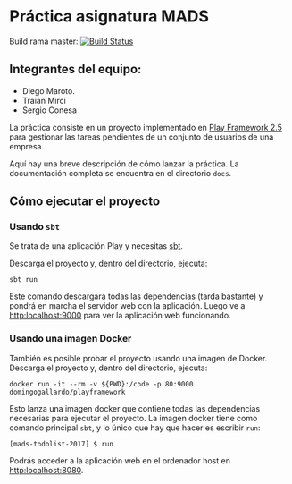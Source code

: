 # Práctica asignatura MADS
Build rama master: 
[![Build Status](https://travis-ci.com/mads-ua/todolistgrupo-2017-equipo2.svg?token=BgcpDyB7PEqrttqCPjou&branch=master)](https://travis-ci.com/mads-ua/todolistgrupo-2017-equipo2)

## Integrantes del equipo:
- Diego Maroto.
- Traian Mirci
- Sergio Conesa

La práctica consiste en un proyecto implementado en [Play Framework 2.5](https://www.playframework.com/documentation/2.5.x/Home) para gestionar las tareas pendientes de un conjunto de usuarios de una empresa.

Aquí hay una breve descripción de cómo lanzar la práctica. La documentación
completa se encuentra en el directorio `docs`.


## Cómo ejecutar el proyecto

### Usando `sbt`

Se trata de una aplicación Play y necesitas [sbt](http://www.scala-sbt.org/).

Descarga el proyecto y, dentro del directorio, ejecuta:

```
sbt run
```

Este comando descargará todas las dependencias (tarda bastante) y pondrá
en marcha el servidor web con la aplicación. Luego ve a <http:localhost:9000>
para ver la aplicación web funcionando.

### Usando una imagen Docker

También es posible probar el proyecto usando una imagen de Docker.
Descarga el proyecto y, dentro del directorio, ejecuta:

```
docker run -it --rm -v ${PWD}:/code -p 80:9000 domingogallardo/playframework
```

Esto lanza una imagen docker que contiene todas las dependencias necesarias
para ejecutar el proyecto. La imagen docker tiene como comando principal `sbt`,
y lo único que hay que hacer es escribir `run`:

```
[mads-todolist-2017] $ run
```

Podrás acceder a la aplicación web en el ordenador host en <http:localhost:8080>.
